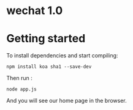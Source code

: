 # wechat 1.0
# Getting started

To install dependencies and start compiling:

```
npm install koa sha1 --save-dev
```

Then run :

```
node app.js
```

And you will see our home page in the browser.



